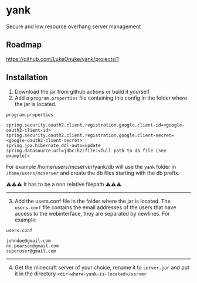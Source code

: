 # yank
Secure and low resource overhang server management

## Roadmap
https://github.com/LukeOnuke/yank/projects/1

## Installation
1. Download the jar from github actions or build it yourself
2. Add a `program.properties` file containing this config in 
   the folder where the jar is located.
   
    
`program.properties`
```properties
spring.security.oauth2.client.registration.google.client-id=<google-oauth2-client-id>
spring.security.oauth2.client.registration.google.client-secret=<google-oauth2-client-secret>
spring.jpa.hibernate.ddl-auto=update
spring.datasource.url=jdbc:h2:file:<full path to db file (see example)>
```
For example /home/users/mcserver/yank/db will use the `yank` folder 
in `/home/users/mcserver` and create the db files starting with the db prefix.

⚠⚠⚠ It has to be a non relative filepath ⚠⚠⚠

---
3. Add the users.conf file in the folder where the jar is located. The `users.conf` file
    contains the email addresses of the users that have access to the webinterface, they
    are separated by newlines. 
    For example:

`users.conf`

```text
johndoe@gmail.com
nn.pearson@gmail.com
superuser@gmail.com
```
---
4. Get the minecraft server of your choice, rename it to `server.jar` and
put it in the directory `<dir-where-yank-is-located>/server`
